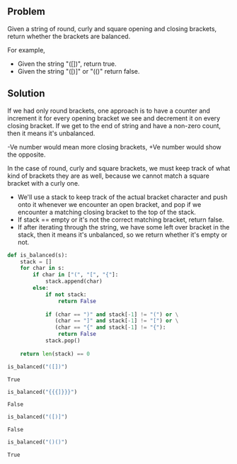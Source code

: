 ## Problem
Given a string of round, curly and square opening and closing brackets, return whether the brackets are balanced.

For example, 
-  Given the string "([])[]({})", return true.
-  Given the string "([)]" or "(()" return false.



## Solution
If we had only round brackets, one approach is to have a counter and increment it for every opening bracket we see and decrement it on every closing bracket. If we get to the end of string and have a non-zero count, then it means it's unbalanced.

-Ve number would mean more closing brackets,
+Ve number would show the opposite.

In the case of round, curly and square brackets, we must keep track of what kind of brackets they are as well, because we cannot match a square bracket with a curly one.

- We'll use a stack to keep track of the actual bracket character and push onto it whenever we encounter an open bracket, and pop if we encounter a matching closing bracket to the top of the stack.
- If stack == empty or it's not the correct matching bracket, return false.
- If after iterating through the string, we have some left over bracket in the stack, then it means it's unbalanced, so we return whether it's empty or not.



```python
def is_balanced(s):
    stack = []
    for char in s:
        if char in ["(", "[", "{"]:
            stack.append(char)
        else:
            if not stack:
                return False
            
            if (char == ")" and stack[-1] != "(") or \
               (char == "]" and stack[-1] != "[") or \
               (char == "{" and stack[-1] != "{"):
                return False
            stack.pop()
    
    return len(stack) == 0
```


```python
is_balanced("([])")
```




    True




```python
is_balanced("{{{]}}}")
```




    False




```python
is_balanced("([)]")
```




    False




```python
is_balanced("()()")
```




    True




```python

```
